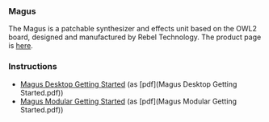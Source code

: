 ### Magus

The Magus is a patchable synthesizer and effects unit based on the OWL2 board, designed and manufactured by Rebel Technology. The product page is [here](https://www.rebeltech.org/products/magus).

### Instructions
* [Magus Desktop Getting Started](Magus_Desktop_Getting_Started) (as [pdf](Magus Desktop Getting Started.pdf))
* [Magus Modular Getting Started](Magus_Modular_Getting_Started) (as [pdf](Magus Modular Getting Started.pdf))

